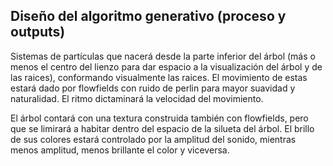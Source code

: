 ## Diseño del algoritmo generativo (proceso y outputs)

Sistemas de partículas que nacerá desde la parte inferior del árbol (más o menos el centro del lienzo para dar espacio a la visualización del árbol y de las raices), conformando visualmente las raices. El movimiento de estas estará dado por flowfields con ruido de perlin para mayor suavidad y naturalidad. El ritmo dictaminará la velocidad del movimiento.

El árbol contará con una textura construida también con flowfields, pero que se limirará a habitar dentro del espacio de la silueta del árbol. El brillo de sus colores estará controlado por la amplitud del sonido, mientras menos amplitud, menos brillante el color y viceversa.
